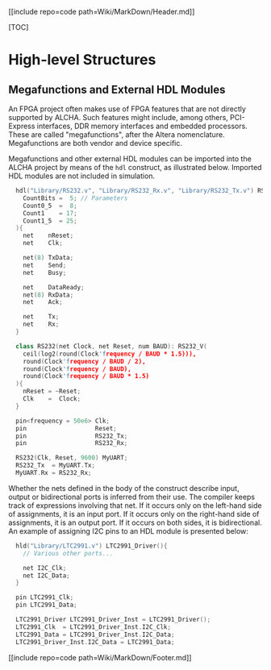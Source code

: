 [[include repo=code path=Wiki/MarkDown/Header.md]]

[TOC]

# High-level Structures

## Megafunctions and External HDL Modules

An FPGA project often makes use of FPGA features that are not directly supported by ALCHA.  Such features might include, among others, PCI-Express interfaces, DDR memory interfaces and embedded processors.  These are called "megafunctions", after the Altera nomenclature.  Megafunctions are both vendor and device specific.

Megafunctions and other external HDL modules can be imported into the ALCHA project by means of the `hdl` construct, as illustrated below.  Imported HDL modules are not included in simulation.

```C++
  hdl("Library/RS232.v", "Library/RS232_Rx.v", "Library/RS232_Tx.v") RS232_V(
    CountBits =  5; // Parameters 
    Count0_5  =  8; 
    Count1    = 17; 
    Count1_5  = 25;
  ){
    net    nReset;
    net    Clk;

    net(8) TxData;
    net    Send;
    net    Busy;

    net    DataReady;
    net(8) RxData;
    net    Ack;

    net    Tx;
    net    Rx;
  }

  class RS232(net Clock, net Reset, num BAUD): RS232_V(
    ceil(log2(round(Clock'frequency / BAUD * 1.5))),
    round(Clock'frequency / BAUD / 2),
    round(Clock'frequency / BAUD),
    round(Clock'frequency / BAUD * 1.5)
  ){
    nReset = ~Reset;
    Clk    =  Clock;
  }

  pin<frequency = 50e6> Clk;
  pin                   Reset;
  pin                   RS232_Tx;
  pin                   RS232_Rx;

  RS232(Clk, Reset, 9600) MyUART;
  RS232_Tx  = MyUART.Tx;
  MyUART.Rx = RS232_Rx;
```

Whether the nets defined in the body of the construct describe input, output or bidirectional ports is inferred from their use.  The compiler keeps track of expressions involving that net.  If it occurs only on the left-hand side of assignments, it is an input port.  If it occurs only on the right-hand side of assignments, it is an output port.  If it occurs on both sides, it is bidirectional.  An example of assigning I2C pins to an HDL module is presented below:

```C++
  hld("Library/LTC2991.v") LTC2991_Driver(){
    // Various other ports...

    net I2C_Clk;
    net I2C_Data;
  }

  pin LTC2991_Clk;
  pin LTC2991_Data;

  LTC2991_Driver LTC2991_Driver_Inst = LTC2991_Driver();
  LTC2991_Clk  = LTC2991_Driver_Inst.I2C_Clk;
  LTC2991_Data = LTC2991_Driver_Inst.I2C_Data;
  LTC2991_Driver_Inst.I2C_Data = LTC2991_Data;
```

[[include repo=code path=Wiki/MarkDown/Footer.md]]

